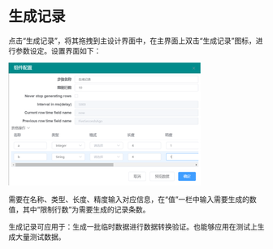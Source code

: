 # 生成记录

点击“生成记录”，将其拖拽到主设计界面中，在主界面上双击“生成记录”图标，进行参数设定。设置界面如下：

![](<../../../.gitbook/assets/image (31).png>)

需要在名称、类型、长度、精度输入对应信息，在“值”一栏中输入需要生成的数值，其中“限制行数”为需要生成的记录条数。

生成记录可应用于：生成一批临时数据进行数据转换验证。也能够应用在测试上生成大量测试数据。
